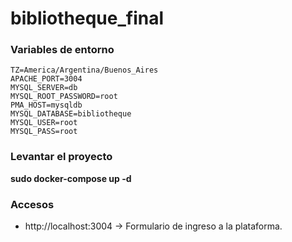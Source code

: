 # bibliotheque_final

### Variables de entorno

```
TZ=America/Argentina/Buenos_Aires
APACHE_PORT=3004
MYSQL_SERVER=db
MYSQL_ROOT_PASSWORD=root
PMA_HOST=mysqldb
MYSQL_DATABASE=bibliotheque
MYSQL_USER=root
MYSQL_PASS=root
```

### Levantar el proyecto

**sudo docker-compose up -d**

### Accesos

- http://localhost:3004 -> Formulario de ingreso a la plataforma.
